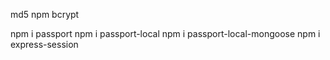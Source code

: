 


md5
npm bcrypt

npm i passport
npm i passport-local
npm i passport-local-mongoose
npm i express-session